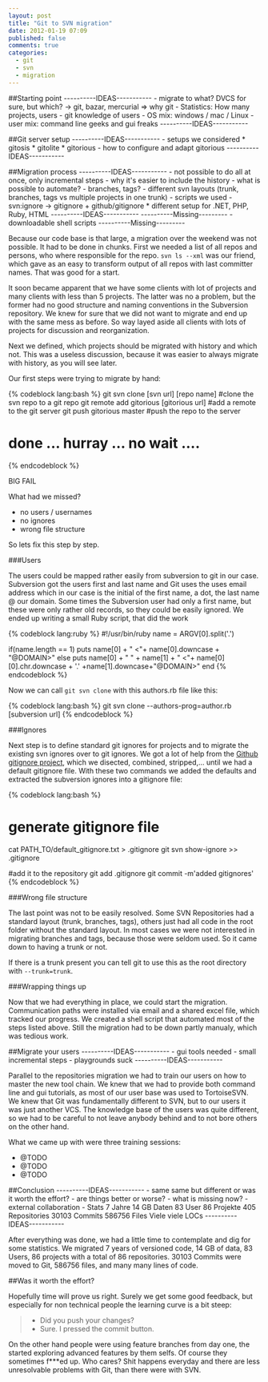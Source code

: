 ```yaml
---
layout: post
title: "Git to SVN migration"
date: 2012-01-19 07:09
published: false
comments: true
categories:
  - git
  - svn
  - migration
---
```



##Starting point
    ----------IDEAS-----------
    - migrate to what? DVCS for sure, but which?
      -> git, bazar, mercurial => why git
    - Statistics: How many projects, users
    - git knowledge of users
    - OS mix: windows / mac / Linux
    - user mix: command line geeks and gui freaks
    ----------IDEAS-----------

##Git server setup
    ----------IDEAS-----------
    - setups we considered
      * gitosis
      * gitolite
      * gitorious
    - how to configure and adapt gitorious
    ----------IDEAS-----------


##Migration process 
    ----------IDEAS-----------
    - not possible to do all at once, only incremental steps
    - why it's easier to include the history
    - what is possible to automate?
    - branches, tags?
    - different svn layouts (trunk, branches, tags vs multiple projects in one trunk)
    - scripts we used
    - svn:ignore -> gitignore + github/gitignore
      * different setup for .NET, PHP, Ruby, HTML
    ----------IDEAS-----------
    ----------Missing---------
    - downloadable shell scripts
    ----------Missing---------

Because our code base is that large, a migration over the
weekend was not possible. It had to be done in chunks. First
we needed a list of all repos and persons, who where
responsible for the repo. `svn ls --xml` was our friend,
which gave as an easy to transform output of all repos with
last committer names. That was good for a start.

It soon became apparent that we have some clients with lot
of projects and many clients with less than 5 projects. The
latter was no a problem, but the former had no good
structure and naming conventions in the Subversion
repository. We knew for sure that we did not want to migrate
and end up with the same mess as before. So way layed aside
all clients with lots of projects for discussion and
reorganization.

Next we defined, which projects should be migrated with
history and which not. This was a useless discussion,
because it was easier to always migrate with history, as you
will see later.

Our first steps were trying to migrate by hand:

{% codeblock lang:bash %}
git svn clone [svn url] [repo name]        #clone the svn repo to a git repo
git remote add gitorious [gitorious url]   #add a remote to the git server
git push gitorious master                  #push the repo to the server

# done ... hurray ... no wait ....
{% endcodeblock %}


BIG FAIL

What had we missed?

  - no users / usernames
  - no ignores
  - wrong file structure

So lets fix this step by step.

###Users

The users could be mapped rather easily from subversion to git in our case.
Subversion got the users first and last name and Git uses the uses email
address which in our case is the initial of the first name,
a dot, the last name @ our domain. Some times the Subversion
user had only a first name, but these were only rather old records, so they
could be easily ignored. We ended up writing a small Ruby script, that did the work

{% codeblock lang:ruby %}
#!/usr/bin/ruby
name = ARGV[0].split('.')

if(name.length == 1)
  puts name[0] + " <"+ name[0].downcase + "@DOMAIN>"
else
  puts name[0] + " " + name[1] + " <"+ name[0][0].chr.downcase + '.' +name[1].downcase+"@DOMAIN>"
end
{% endcodeblock %}

Now we can call `git svn clone` with this authors.rb file like this:


{% codeblock lang:bash %}
git svn clone --authors-prog=author.rb [subversion url]
{% endcodeblock %}

###Ignores

Next step is to define standard git ignores for projects and
to migrate the existing svn ignores over to git ignores. We
got a lot of help from the [Github gitignore
project](https://github.com/github/gitignore), which we
disected, combined, stripped,… until we had a default
gitignore file. With these two commands we added the
defaults and extracted the subversion ignores into a
gitignore file:

{% codeblock lang:bash %}
# generate gitignore file
cat PATH_TO/default_gitignore.txt > .gitignore
git svn show-ignore >> .gitignore

#add it to the repository
git add .gitignore
git commit -m'added gitignores'
{% endcodeblock %}

###Wrong file structure

The last point was not to be easily resolved. Some SVN
Repositories had a standard layout (trunk, branches, tags),
others just had all code in the root folder without the
standard layout. In most cases we were not interested in
migrating branches and tags, because those were seldom used.
So it came down to having a trunk or not.

If there is a trunk present you can tell git to use this as
the root directory with `--trunk=trunk`.

###Wrapping things up

Now that we had everything in place, we could start the
migration. Communication paths were installed via email and
a shared excel file, which tracked our progress. We created a shell script that automated most of the steps listed above. Still the migration had to be down partly manualy, which was tedious work.

##Migrate your users
    ----------IDEAS-----------
    - gui tools needed
    - small incremental steps
    - playgrounds suck
    ----------IDEAS-----------

Parallel to the repositories migration we had to train our users on how to master the new tool chain. We knew that we had to provide both command line and gui tutorials, as most of our user base was used to TortoiseSVN. We knew that Git was fundamentally different to SVN, but to our users it was just another VCS. The knowledge base of the users was quite different, so we had to be careful to not leave anybody behind and to not bore others on the other hand.

What we came up with were three training sessions:

- @TODO
- @TODO
- @TODO

##Conclusion
    ----------IDEAS-----------
    - same same but different or was it worth the effort?
    - are things better or worse?
    - what is missing now?
    - external collaboration
    - Stats
      7 Jahre
      14 GB Daten
      83 User
      86 Projekte
      405 Repositories
      30103 Commits
      586756 Files
      Viele viele LOCs
    ----------IDEAS-----------

After everything was done, we had a little time to
contemplate and dig for some statistics. We migrated 7 years
of versioned code, 14 GB of data, 83 Users, 86 projects with
a total of 86 repositories.  30103 Commits were moved to
Git, 586756 files, and many many lines of code.

##Was it worth the effort?

Hopefully time will prove us right. Surely we get some good feedback, but especially for non technical people the learning curve is a bit steep:

> - Did you push your changes?
> - Sure. I pressed the commit button.

On the other hand people were using feature branches from day one, the started exploring advanced features by them selfs. Of course they sometimes f***ed up. Who cares? Shit happens everyday and there are less unresolvable problems with Git, than there were with SVN.
